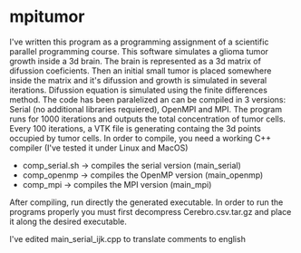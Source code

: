 # mpitumor
I've written this program as a programming assignment of a scientific parallel programming course.
This software simulates a glioma tumor growth inside a 3d brain. The brain is represented as a 3d matrix of difussion coeficients. 
Then an initial small tumor is placed somewhere inside the matrix and it's difussion and growth is simulated in several iterations.
Difussion equation is simulated using the finite differences method.  The code has been paralelized an can be compiled in 3 versions:
Serial (no additional libraries requiered), OpenMPI and MPI.
The program runs for 1000 iterations and outputs the total concentration of tumor cells.
Every 100 iterations, a VTK file is generating containg the 3d points occupied by tumor cells.
In order to compile, you need a working C++ compiler (I've tested it under Linux and MacOS)

- comp_serial.sh -> compiles the serial version (main_serial) 
- comp_openmp -> compiles the OpenMP version (main_openmp)
- comp_mpi -> compiles the MPI version (main_mpi)

After compiling, run directly the generated executable. In order to run the programs properly you must first decompress 
Cerebro.csv.tar.gz and place it along the desired executable.

I've edited main_serial_ijk.cpp to translate comments to english

